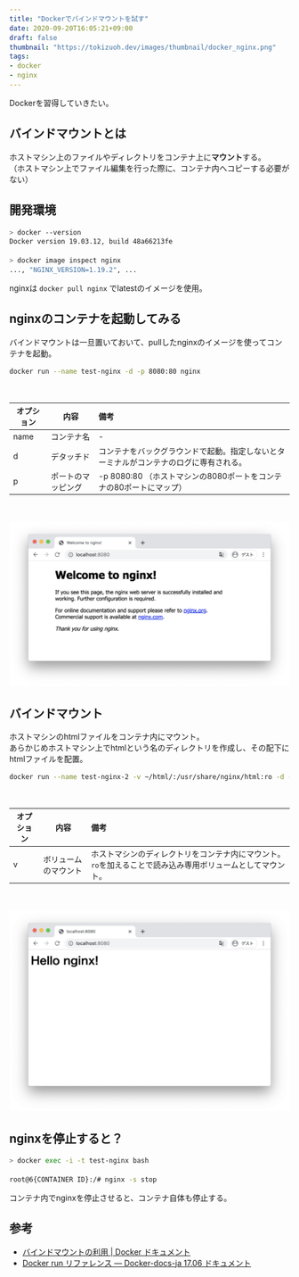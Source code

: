 ```yaml
---
title: "Dockerでバインドマウントを試す"
date: 2020-09-20T16:05:21+09:00
draft: false
thumbnail: "https://tokizuoh.dev/images/thumbnail/docker_nginx.png"
tags:
- docker
- nginx
---
```

  
Dockerを習得していきたい。  
  
<!--more-->  
  
## バインドマウントとは  
ホストマシン上のファイルやディレクトリをコンテナ上に**マウント**する。  
（ホストマシン上でファイル編集を行った際に、コンテナ内へコピーする必要がない）  
  
## 開発環境  
  
```bash
> docker --version
Docker version 19.03.12, build 48a66213fe

> docker image inspect nginx
..., "NGINX_VERSION=1.19.2", ...
```
  
nginxは `docker pull nginx` でlatestのイメージを使用。  
  
## nginxのコンテナを起動してみる  
  
バインドマウントは一旦置いておいて、pullしたnginxのイメージを使ってコンテナを起動。  
  
```bash
docker run --name test-nginx -d -p 8080:80 nginx
```
  
　
  
|オプション|内容|備考|
|----|---------------|:----------------------------------------------------------------------|
|name|コンテナ名       |-                                                                      |
|d   |デタッチド       |コンテナをバックグラウンドで起動。指定しないとターミナルがコンテナのログに専有される。|
|p   |ポートのマッピング|-p 8080:80 （ホストマシンの8080ポートをコンテナの80ポートにマップ）             |
  
　
  
![](./1.png)  
  
## バインドマウント  
  
ホストマシンのhtmlファイルをコンテナ内にマウント。  
あらかじめホストマシン上でhtmlという名のディレクトリを作成し、その配下にhtmlファイルを配置。  
  
```bash
docker run --name test-nginx-2 -v ~/html/:/usr/share/nginx/html:ro -d -p 8080:80 nginx
```
  
　
  
|オプション|内容|備考|
|----|---------------|:----------------------------------------------------------------------|
|v|ボリュームのマウント|ホストマシンのディレクトリをコンテナ内にマウント。`ro`を加えることで読み込み専用ボリュームとしてマウント。|
  
　
  
![](./2.png)  
  
## nginxを停止すると？  
  
```bash
> docker exec -i -t test-nginx bash
  
root@6{CONTAINER ID}:/# nginx -s stop
```
  
コンテナ内でnginxを停止させると、コンテナ自体も停止する。  
  
## 参考  
- [バインドマウントの利用 | Docker ドキュメント](https://matsuand.github.io/docs.docker.jp.onthefly/storage/bind-mounts/)  
- [Docker run リファレンス — Docker-docs-ja 17.06 ドキュメント](https://docs.docker.jp/engine/reference/run.html#detached-vs-foreground)  